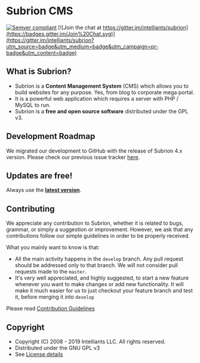 # Subrion CMS

[![Semver compliant](https://img.shields.io/badge/Semver-2.0.0-yellow.svg)](http://semver.org/spec/v2.0.0.html)
[![Join the chat at https://gitter.im/intelliants/subrion](https://badges.gitter.im/Join%20Chat.svg)](https://gitter.im/intelliants/subrion?utm_source=badge&utm_medium=badge&utm_campaign=pr-badge&utm_content=badge)



## What is Subrion?

* Subrion is a **Content Management System** (CMS) which allows you to build websites for any purpose. Yes, from blog to corporate mega portal.
* It is a powerful web application which requires a server with PHP / MySQL to run.
* Subrion is a **free and open source software** distributed under the GPL v3.

## Development Roadmap

We migrated our development to GitHub with the release of Subrion 4.x version. Please check our previous issue tracker [here](https://dev.subrion.org/projects/subrion-cms/roadmap).

## Updates are free!

Always use the **[latest version](https://subrion.org/download/)**.

## Contributing

We appreciate any contribution to Subrion, whether it is related to bugs, grammar, or simply a suggestion or improvement. However, we ask that any contributions follow our simple guidelines in order to be properly received.

What you mainly want to know is that:

* All the main activity happens in the `develop` branch. Any pull request should be addressed only to that branch. We will not consider pull requests made to the `master`.
* It's very well appreciated, and highly suggested, to start a new feature whenever you want to make changes or add new functionality. It will make it much easier for us to just checkout your feature branch and test it, before merging it into `develop`

Please read [Contribution Guidelines](CONTRIBUTING.md)

## Copyright

* Copyright (C) 2008 - 2019 Intelliants LLC. All rights reserved.
* Distributed under the GNU GPL v3
* See [License details](https://subrion.org/license.html)

